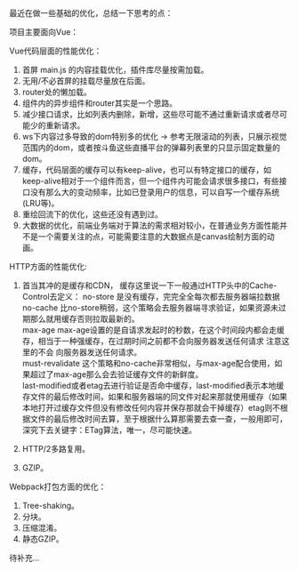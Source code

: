 最近在做一些基础的优化，总结一下思考的点：

项目主要面向Vue：


Vue代码层面的性能优化：

1. 首屏 main.js 的内容挂载优化，插件库尽量按需加载。
2. 无用/不必首屏的挂载尽量放在后面。
3. router处的懒加载。
4. 组件内的异步组件和router其实是一个思路。
5. 减少接口请求，比如列表内删除，新增，这些尽可能不通过重新请求或者尽可能少的重新请求。
6. ws下内容过多导致的dom特别多的优化 -> 参考无限滚动的列表，只展示视觉范围内的dom，或者按斗鱼这些直播平台的弹幕列表里的只显示固定数量的dom。
7. 缓存，代码层面的缓存可以有keep-alive，也可以有特定接口的缓存，如keep-alive相对于一个组件而言，但一个组件内可能会请求很多接口，有些接口没有那么大的变动频率，比如已登录用户的信息，可以自写一个缓存系统(LRU等)。
8. 重绘回流下的优化，这些还没有遇到过。
9. 大数据的优化，前端业务端对于算法的需求相对较小，在普通业务方面性能并不是一个需要关注的点，可能需要注意的大数据点是canvas绘制方面的动画。

HTTP方面的性能优化:

1. 首当其冲的是缓存和CDN，
    缓存这里说一下一般通过HTTP头中的Cache-Control去定义：
        no-store 是没有缓存，完完全全每次都去服务器端拉数据  
        no-cache 比no-store稍弱，这个策略会去服务器端寻求验证，如果资源未过期那么就用缓存否则拉取最新的。  
        max-age max-age设置的是自请求发起时的秒数，在这个时间段内都会走缓存，相当于一种强缓存，在过期时间之前都不会向服务器发送任何请求 注意这里的不会 向服务器发送任何请求。  
        must-revalidate 这个策略和no-cache非常相似，与max-age配合使用，如果超过了max-age那么会去验证缓存文件的新鲜度。  
        last-modified或者etag去进行验证是否命中缓存，last-modified表示本地缓存文件的最后修改时间，如果和服务器端的同文件对起来那就使用缓存（如果本地打开过缓存文件但没有修改任何内容并保存那就会干掉缓存）etag则不根据文件的最后修改时间去算，至于根据什么算那需要去查一查，一般用即可，深究下去关键字：ETag算法，唯一，尽可能快速。  

2. HTTP/2多路复用。
3. GZIP。

Webpack打包方面的优化：

1. Tree-shaking。
2. 分块。
3. 压缩混淆。
4. 静态GZIP。

待补充...



